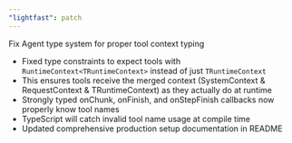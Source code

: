```yaml
---
"lightfast": patch
---
```


Fix Agent type system for proper tool context typing

- Fixed type constraints to expect tools with `RuntimeContext<TRuntimeContext>` instead of just `TRuntimeContext`
- This ensures tools receive the merged context (SystemContext & RequestContext & TRuntimeContext) as they actually do at runtime
- Strongly typed onChunk, onFinish, and onStepFinish callbacks now properly know tool names
- TypeScript will catch invalid tool name usage at compile time
- Updated comprehensive production setup documentation in README